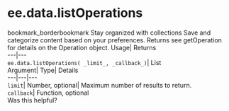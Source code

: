  
#  ee.data.listOperations 
bookmark_borderbookmark Stay organized with collections  Save and categorize content based on your preferences.
Returns see getOperation for details on the Operation object. 
Usage| Returns  
---|---  
`ee.data.listOperations( _limit_, _callback_)`| List  
Argument| Type| Details  
---|---|---  
`limit`| Number, optional| Maximum number of results to return.  
`callback`| Function, optional  
Was this helpful?
